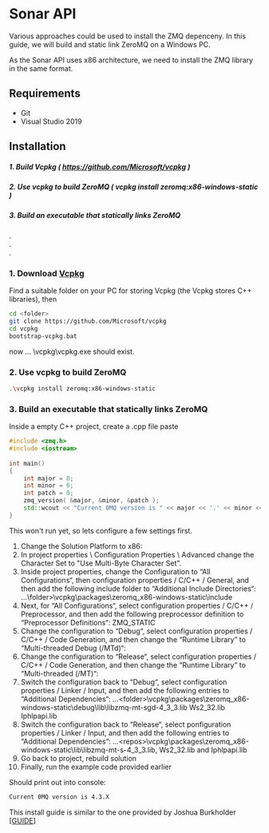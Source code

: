 # Sonar API

Various approaches could be used to install the ZMQ depenceny.
In this guide, we will build and static link ZeroMQ on a Windows PC.

As the Sonar API uses x86 architecture, we need to install the ZMQ library in the same format.

## Requirements
- Git
- Visual Studio 2019

## Installation

##### 1. Build Vcpkg ( https://github.com/Microsoft/vcpkg )
##### 2. Use vcpkg to build ZeroMQ ( vcpkg install zeromq:x86-windows-static )
##### 3. Build an executable that statically links ZeroMQ
.   
.   
.
### 1. Download [Vcpkg]()

Find a suitable folder on your PC for storing Vcpkg (the Vcpkg stores C++ libraries), then
```bash
cd <folder>
git clone https://github.com/Microsoft/vcpkg
cd vcpkg
bootstrap-vcpkg.bat
```
now ... <folder>\vcpkg\vcpkg.exe should exist.


### 2. Use vcpkg to build ZeroMQ

```bash
.\vcpkg install zeromq:x86-windows-static
```

### 3. Build an executable that statically links ZeroMQ
Inside a empty C++ project, create a .cpp file paste
```cpp
#include <zmq.h>
#include <iostream>
 
int main()
{
	int major = 0;
	int minor = 0;
	int patch = 0;
	zmq_version( &major, &minor, &patch );
	std::wcout << "Current 0MQ version is " << major << '.' << minor << '.' << patch << '\n';
}
```
This won't run yet, so lets configure a few settings first. 

1. Change the Solution Platform to x86:
2. In project properties \ Configuration Properties \ Advanced change the Character Set to "Use Multi-Byte Character Set".
2. Inside project properties, change the Configuration to “All Configurations“, then configuration properties / C/C++ / General, and then add the following include folder to “Additional Include Directories“:
...\folder>\vcpkg\packages\zeromq_x86-windows-static\include
3. Next, for “All Configurations“, select configuration properties / C/C++ / Preprocessor, and then add the following preprocessor definition to “Preprocessor Definitions“:
ZMQ_STATIC
4. Change the configuration to “Debug“, select configuration properties / C/C++ / Code Generation, and then change the “Runtime Library” to “Multi-threaded Debug (/MTd)“:
5. Change the configuration to “Release“, select configuration properties / C/C++ / Code Generation, and then change the “Runtime Library” to “Multi-threaded (/MT)“:
6. Switch the configuration back to “Debug“, select configuration properties / Linker / Input, and then add the following entries to “Additional Dependencies“:
...\<folder>\vcpkg\packages\zeromq_x86-windows-static\debug\lib\libzmq-mt-sgd-4_3_3.lib
Ws2_32.lib
Iphlpapi.lib
7. Switch the configuration back to “Release“, select ponfiguration properties / Linker / Input, and then add the following entries to “Additional Dependencies“:
...\<repos>\vcpkg\packages\zeromq_x86-windows-static\lib\libzmq-mt-s-4_3_3.lib, 
Ws2_32.lib and 
Iphlpapi.lib
8. Go back to project, rebuild solution
9. Finally, run the example code provided earlier

Should print out into console:
```bash
Current 0MQ version is 4.3.X
```

This install guide is similar to the one provided by Joshua Burkholder [[GUIDE]](https://joshuaburkholder.com/wordpress/2018/05/25/build-and-static-link-zeromq-on-windows/#step_2)
